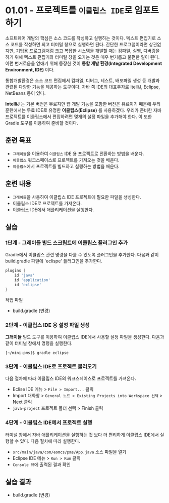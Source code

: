 # 01.01 - 프로젝트를 `이클립스 IDE`로 임포트하기

소프트웨어 개발의 핵심은 소스 코드를 작성하고 실행하는 것이다. 텍스트 편집기로 소스 코드를 작성하면 되고 터미털 창으로 실행하면 된다. 간단한 프로그램이라면 상관없지만, 기업용 프로그램처럼 크고 복잡한 시스템을 개발할 때는 컴파일, 실행, 디버깅을 하기 위해 텍스트 편집기와 터미털 창을 오가는  것은 매우 번거롭고 불편한 일이 된다. 이런 번거로움을 없애기 위해 등장한 것이 **통합 개발 환경(Integrated Development Environment, IDE)** 이다.

통합개발환경은 소스 코드 편집에서 컴파일, 디버그, 테스트, 배포파일 생성 등 개발과 관련된 다양한 기능을 제공하는 도구이다. 자바 쪽 IDE의 대표주자로 ItelliJ, Eclipse, NetBeans 등이 있다.

**IntelliJ** 는 기본 버전은 무료지만 웹 개발 기능을 포함한 버전은 유료이기 때문에 우리 훈련에서는 무료 IDE로 유명한 **이클립스(Eclipse)** 를 사용하겠다. 우리가 준비한 자바 프로젝트를 이클립스에서 편집하려면 몇개의 설정 파일을 추가해야 한다. 이 또한 Gradle 도구를 이용하여 준비할 것이다. 

## 훈련 목표

- `그레이들`을 이용하여 `이클립스` IDE 용 프로젝트로 전환하는 방법을 배운다.
- `이클립스` 워크스페이스로 프로젝트를 가져오는 것을 배운다.
- `이클립스`에서 프로젝트를 빌드하고 실행하는 방법을 배운다.

## 훈련 내용

- `그레이들`을 사용하여 이클립스 IDE 프로젝트에 필요한 파일을 생성한다.
- 이클립스 IDE로 프로젝트를 가져온다.
- 이클립스 IDE에서 애플리케이션을 실행한다.

## 실습

### 1단계 - 그레이들 빌드 스크립트에 이클립스 플러그인 추가

Gradle에서 이클립스 관련 명령을 다룰 수 있도록 플러그인을 추가한다. 다음과 같이 build.gradle 파일에 'eclispe' 플러그인을 추가한다.

```groovy
plugins {
    id 'java'
    id 'application'
    id 'eclipse'
}
```

작업 파일

- build.gradle (변경)

### 2단계 - 이클립스 IDE 용 설정 파일 생성

**그래이들** 빌드 도구를 이용하여 이클립스 IDE에서 사용할 설정 파일을 생성한다. 다음과 같이 터미널 창에서 명령을 실행한다.

```console
[~/mini-pms]$ gradle eclipse
```

### 3단계 - 이클립스 IDE로 프로젝트 불러오기

다음 절차에 따라 이클립스 IDE의 워크스페이스로 프로젝트를 가져온다.

- Eclise IDE 메뉴 > `File > Import...` 클릭
- Import 대화창 > `General 노드 > Existing Projects into Workspace 선택` > Next 클릭
- `java-project` 프로젝트 폴더 선택 > Finish 클릭

### 4단계 - 이클립스 IDE에서 프로젝트 실행

터미널 창에서 자바 애플리케이션을 실행하는 것 보다 더 편리하게 이클립스 IDE에서 실행할 수 있다. 다음 절차에 따라 실행한다. 

- `src/main/java/com/eomcs/pms/App.java` 소스 파일을 열기
- Eclipse IDE 메뉴 > `Run > Run` 클릭
- `Console 뷰`에 출력된 결과 확인

## 실습 결과

- build.gradle (변경)